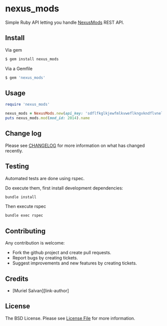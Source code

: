 # nexus_mods

Simple Ruby API letting you handle [NexusMods](https://www.nexusmods.com/) REST API.

## Install

Via gem

``` bash
$ gem install nexus_mods
```

Via a Gemfile

``` ruby
$ gem 'nexus_mods'
```

## Usage

``` ruby
require 'nexus_mods'

nexus_mods = NexusMods.new(api_key: 'sdflfkglkjewfmlkvweflkngvkndflvnelrjgn')
puts nexus_mods.mod(mod_id: 2014).name
```

## Change log

Please see [CHANGELOG](CHANGELOG.md) for more information on what has changed recently.

## Testing

Automated tests are done using rspec.

Do execute them, first install development dependencies:

```bash
bundle install
```

Then execute rspec

```bash
bundle exec rspec
```

## Contributing

Any contribution is welcome:
* Fork the github project and create pull requests.
* Report bugs by creating tickets.
* Suggest improvements and new features by creating tickets.

## Credits

- [Muriel Salvan][link-author]

## License

The BSD License. Please see [License File](LICENSE.md) for more information.
